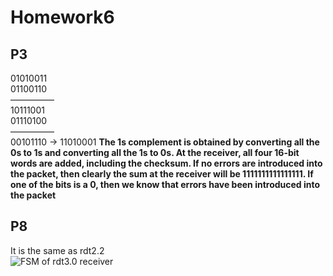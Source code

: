 # Homework6
## P3  
01010011  
01100110  
—————   
10111001    
01110100  
—————  
00101110  $\rightarrow$  11010001
**The 1s complement is obtained by converting all the 0s to 1s and converting all the 1s to 0s.  At the receiver, all four 16-bit words are added, including the checksum. If no errors are introduced into the packet, then clearly the sum at the receiver will be 1111111111111111. If one of the bits is a 0, then we know that errors have been introduced into the packet**  
## P8  
It is the same as rdt2.2  
![FSM of rdt3.0 receiver](https://github.com/RiverUp/homework/blob/main/week6/1.png)